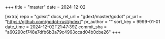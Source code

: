 +++
title = "master"
date = 2024-12-02

[extra]
repo = "gdext"
docs_rel_url = "gdext/master/godot"
pr_url = "https://github.com/godot-rust/gdext"
pr_author = ""
sort_key = 9999-01-01
date_time = 2024-12-02T21:47:39Z
commit_sha = "a60290cf748e7dfb6b3a79c4963ccad04b0cbe26"
+++


